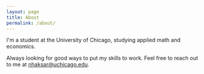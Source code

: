 ```yaml
---
layout: page
title: About
permalink: /about/
---
```


I'm a student at the University of Chicago, studying applied math and economics.

Always looking for good ways to put my skills to work.
Feel free to reach out to me at [nhaksar@uchicago.edu](mailto:nhaksar@uchicago.edu).
